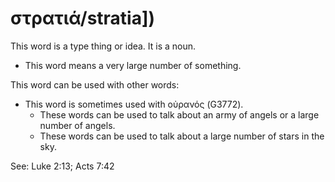 # στρατιά/stratia])
This word is a type thing or idea. It is a noun.

* This word means a very large number of something.

This word can be used with other words:

* This word is sometimes used with οὐρανός (G3772).
    * These words can be used to talk about an army of angels or a large number of angels.
    * These words can be used to talk about a large number of stars in the sky.

See: Luke 2:13; Acts 7:42
